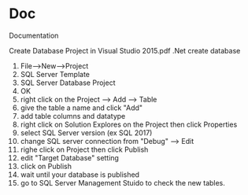 # Doc
Documentation

Create Database Project in Visual Studio 2015.pdf
.Net
create database
1. File-->New-->Project
2. SQL Server Template
3. SQL Server Database Project
4. OK
5. right click on the Project --> Add --> Table
6. give the table a name and click "Add"
7. add table columns and datatype
8. right click on Solution Explores on the Project then click Properties
9. select SQL Server version (ex SQL 2017)
10. change SQL server connection from "Debug" --> Edit
11. righe click on Project then click Publish
12. edit "Target Database" setting
13. click on Publish
14. wait until your database is published
15. go to SQL Server Management Stuido to check the new tables.
